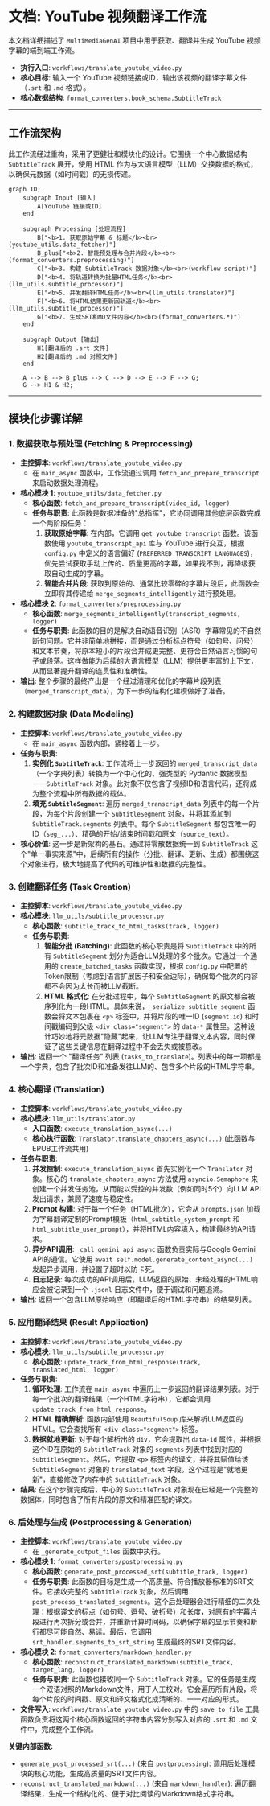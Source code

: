 # 文档: YouTube 视频翻译工作流

本文档详细描述了 `MultiMediaGenAI` 项目中用于获取、翻译并生成 YouTube 视频字幕的端到端工作流。

- **执行入口**: `workflows/translate_youtube_video.py`
- **核心目标**: 输入一个 YouTube 视频链接或ID，输出该视频的翻译字幕文件（`.srt` 和 `.md` 格式）。
- **核心数据结构**: `format_converters.book_schema.SubtitleTrack`

---

## 工作流架构

此工作流经过重构，采用了更健壮和模块化的设计。它围绕一个中心数据结构 `SubtitleTrack` 展开，使用 HTML 作为与大语言模型（LLM）交换数据的格式，以确保元数据（如时间戳）的无损传递。

```mermaid
graph TD;
    subgraph Input [输入]
        A[YouTube 链接或ID]
    end

    subgraph Processing [处理流程]
        B["<b>1. 获取原始字幕 & 标题</b><br>(youtube_utils.data_fetcher)"]
        B_plus["<b>2. 智能预处理与合并片段</b><br>(format_converters.preprocessing)"]
        C["<b>3. 构建 SubtitleTrack 数据对象</b><br>(workflow script)"]
        D["<b>4. 将轨道转换为批量HTML任务</b><br>(llm_utils.subtitle_processor)"]
        E["<b>5. 并发翻译HTML任务</b><br>(llm_utils.translator)"]
        F["<b>6. 将HTML结果更新回轨道</b><br>(llm_utils.subtitle_processor)"]
        G["<b>7. 生成SRT和MD文件内容</b><br>(format_converters.*)"]
    end

    subgraph Output [输出]
        H1[翻译后的 .srt 文件]
        H2[翻译后的 .md 对照文件]
    end

    A --> B --> B_plus --> C --> D --> E --> F --> G;
    G --> H1 & H2;
```

---

## 模块化步骤详解

### 1. 数据获取与预处理 (Fetching & Preprocessing)

-   **主控脚本**: `workflows/translate_youtube_video.py`
    -   在 `main_async` 函数中，工作流通过调用 `fetch_and_prepare_transcript` 来启动数据处理流程。
-   **核心模块 1**: `youtube_utils/data_fetcher.py`
    -   **核心函数**: `fetch_and_prepare_transcript(video_id, logger)`
    -   **任务与职责**: 此函数是数据准备的"总指挥"，它协同调用其他底层函数完成一个两阶段任务：
        1.  **获取原始字幕**: 在内部，它调用 `get_youtube_transcript` 函数。该函数使用 `youtube_transcript_api` 库与 YouTube 进行交互，根据 `config.py` 中定义的语言偏好 (`PREFERRED_TRANSCRIPT_LANGUAGES`)，优先尝试获取手动上传的、质量更高的字幕，如果找不到，再降级获取自动生成的字幕。
        2.  **智能合并片段**: 获取到原始的、通常比较零碎的字幕片段后，此函数会立即将其传递给 `merge_segments_intelligently` 进行预处理。
-   **核心模块 2**: `format_converters/preprocessing.py`
    -   **核心函数**: `merge_segments_intelligently(transcript_segments, logger)`
    -   **任务与职责**: 此函数的目的是解决自动语音识别（ASR）字幕常见的不自然断句问题。它并非简单地拼接，而是通过分析标点符号（如句号、问号）和文本节奏，将原本短小的片段合并成更完整、更符合自然语言习惯的句子或段落。这样做能为后续的大语言模型（LLM）提供更丰富的上下文，从而显著提升翻译的连贯性和准确性。
-   **输出**: 整个步骤的最终产出是一个经过清理和优化的字幕片段列表（`merged_transcript_data`），为下一步的结构化建模做好了准备。

### 2. 构建数据对象 (Data Modeling)

-   **主控脚本**: `workflows/translate_youtube_video.py`
    -   在 `main_async` 函数内部，紧接着上一步。
-   **任务与职责**:
    1.  **实例化 `SubtitleTrack`**: 工作流将上一步返回的 `merged_transcript_data`（一个字典列表）转换为一个中心化的、强类型的 Pydantic 数据模型——`SubtitleTrack` 对象。此对象不仅包含了视频ID和语言代码，还将成为整个流程中所有数据的载体。
    2.  **填充 `SubtitleSegment`**: 遍历 `merged_transcript_data` 列表中的每一个片段，为每个片段创建一个 `SubtitleSegment` 对象，并将其添加到 `SubtitleTrack.segments` 列表中。每个 `SubtitleSegment` 都包含唯一的ID（`seg_...`）、精确的开始/结束时间戳和原文（`source_text`）。
-   **核心价值**: 这一步是新架构的基石。通过将零散数据统一到 `SubtitleTrack` 这个"单一事实来源"中，后续所有的操作（分批、翻译、更新、生成）都围绕这个对象进行，极大地提高了代码的可维护性和数据的完整性。

### 3. 创建翻译任务 (Task Creation)

-   **主控脚本**: `workflows/translate_youtube_video.py`
-   **核心模块**: `llm_utils/subtitle_processor.py`
    -   **核心函数**: `subtitle_track_to_html_tasks(track, logger)`
    -   **任务与职责**:
        1.  **智能分批 (Batching)**: 此函数的核心职责是将 `SubtitleTrack` 中的所有 `SubtitleSegment` 划分为适合LLM处理的多个批次。它通过一个通用的 `create_batched_tasks` 函数实现，根据 `config.py` 中配置的Token限制（考虑到语言扩展因子和安全边际），确保每个批次的内容都不会因为太长而被LLM截断。
        2.  **HTML 格式化**: 在分批过程中，每个 `SubtitleSegment` 的原文都会被序列化为一段HTML。具体来说，`_serialize_subtitle_segment` 函数会将文本包裹在 `<p>` 标签中，并将片段的唯一ID (`segment.id`) 和时间戳编码到父级 `<div class="segment">` 的 `data-*` 属性里。这种设计巧妙地将元数据"隐藏"起来，让LLM专注于翻译文本内容，同时保证了这些关键信息在翻译过程中不会丢失或被篡改。
-   **输出**: 返回一个 "翻译任务" 列表 (`tasks_to_translate`)。列表中的每一项都是一个字典，包含了批次ID和准备发往LLM的、包含多个片段的HTML字符串。

### 4. 核心翻译 (Translation)

-   **主控脚本**: `workflows/translate_youtube_video.py`
-   **核心模块**: `llm_utils/translator.py`
    -   **入口函数**: `execute_translation_async(...)`
    -   **核心执行函数**: `Translator.translate_chapters_async(...)` (此函数与EPUB工作流共用)
-   **任务与职责**:
    1.  **并发控制**: `execute_translation_async` 首先实例化一个 `Translator` 对象。核心的 `translate_chapters_async` 方法使用 `asyncio.Semaphore` 来创建一个并发任务池，从而能以受控的并发数（例如同时5个）向LLM API发出请求，兼顾了速度与稳定性。
    2.  **Prompt 构建**: 对于每一个任务（HTML批次），它会从 `prompts.json` 加载为字幕翻译定制的Prompt模板（`html_subtitle_system_prompt` 和 `html_subtitle_user_prompt`），并将HTML内容填入，构建最终的API请求。
    3.  **异步API调用**: `_call_gemini_api_async` 函数负责实际与Google Gemini API的通信。它使用 `await self.model.generate_content_async(...)` 发起异步调用，并设置了超时以防卡死。
    4.  **日志记录**: 每次成功的API调用后，LLM返回的原始、未经处理的HTML响应会被记录到一个 `.jsonl` 日志文件中，便于调试和问题追溯。
-   **输出**: 返回一个包含LLM原始响应（即翻译后的HTML字符串）的结果列表。

### 5. 应用翻译结果 (Result Application)

-   **主控脚本**: `workflows/translate_youtube_video.py`
-   **核心模块**: `llm_utils/subtitle_processor.py`
    -   **核心函数**: `update_track_from_html_response(track, translated_html, logger)`
-   **任务与职责**:
    1.  **循环处理**: 工作流在 `main_async` 中遍历上一步返回的翻译结果列表。对于每一个批次的翻译结果（一个HTML字符串），它都会调用 `update_track_from_html_response`。
    2.  **HTML 精确解析**: 函数内部使用 `BeautifulSoup` 库来解析LLM返回的HTML。它会查找所有 `<div class="segment">` 标签。
    3.  **数据就地更新**: 对于每个解析出的 `div`，它会提取出 `data-id` 属性，并根据这个ID在原始的 `SubtitleTrack` 对象的 `segments` 列表中找到对应的 `SubtitleSegment`。然后，它提取 `<p>` 标签内的译文，并将其赋值给该 `SubtitleSegment` 对象的 `translated_text` 字段。这个过程是"就地更新"，直接修改了内存中的 `SubtitleTrack` 对象。
-   **结果**: 在这个步骤完成后，中心的 `SubtitleTrack` 对象现在已经是一个完整的数据体，同时包含了所有片段的原文和精准匹配的译文。

### 6. 后处理与生成 (Postprocessing & Generation)

-   **主控脚本**: `workflows/translate_youtube_video.py`
    -   在 `_generate_output_files` 函数中执行。
-   **核心模块 1**: `format_converters/postprocessing.py`
    -   **核心函数**: `generate_post_processed_srt(subtitle_track, logger)`
    -   **任务与职责**: 此函数的目标是生成一个高质量、符合播放器标准的SRT文件。它接收完整的 `SubtitleTrack` 对象，然后调用 `post_process_translated_segments`。这个后处理器会进行精细的二次处理：根据译文的标点（如句号、逗号、破折号）和长度，对原有的字幕片段进行再次拆分或合并，并重新计算时间码，以确保字幕的显示节奏和断行都尽可能自然、易读。最后，它调用 `srt_handler.segments_to_srt_string` 生成最终的SRT文件内容。
-   **核心模块 2**: `format_converters/markdown_handler.py`
    -   **核心函数**: `reconstruct_translated_markdown(subtitle_track, target_lang, logger)`
    -   **任务与职责**: 此函数也接收同一个 `SubtitleTrack` 对象。它的任务是生成一个双语对照的Markdown文件，用于人工校对。它会遍历所有片段，将每个片段的时间戳、原文和译文格式化成清晰的、一一对应的形式。
-   **文件写入**: `workflows/translate_youtube_video.py` 中的 `save_to_file` 工具函数负责将这两个核心函数返回的字符串内容分别写入对应的 `.srt` 和 `.md` 文件中，完成整个工作流。

**关键内部函数:**
- `generate_post_processed_srt(...)` (来自 `postprocessing`): 调用后处理模块的核心功能，生成高质量的SRT文件内容。
- `reconstruct_translated_markdown(...)` (来自 `markdown_handler`): 遍历翻译结果，生成一个结构化的、便于对比阅读的Markdown格式字符串。 